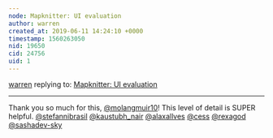 ```yaml
---
node: Mapknitter: UI evaluation
author: warren
created_at: 2019-06-11 14:24:10 +0000
timestamp: 1560263050
nid: 19650
cid: 24756
uid: 1
---
```




[warren](../profile/warren) replying to: [Mapknitter: UI evaluation](../notes/molangmuir10/06-10-2019/mapknitter-ui-evaluation)

----
Thank you so much for this, [@molangmuir10](/profile/molangmuir10)! This level of detail is SUPER helpful. [@stefannibrasil](/profile/stefannibrasil) [@kaustubh_nair](/profile/kaustubh_nair) [@alaxallves](/profile/alaxallves) [@cess](/profile/cess) [@rexagod](/profile/rexagod) [@sashadev-sky](/profile/sashadev-sky)